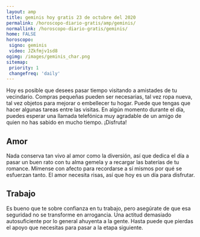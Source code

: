 ```yaml
---
layout: amp
title: geminis hoy gratis 23 de octubre del 2020 
permalink: /horoscopo-diario-gratis/amp/geminis/
normallink: /horoscopo-diario-gratis/geminis/
home: FALSE
horoscopo:
 signo: geminis
 video: JZkfmjv1sd8
ogimg: /images/geminis_char.png
sitemap:
 priority: 1
 changefreq: 'daily'
---
```



Hoy es posible que desees pasar tiempo visitando a amistades de tu vecindario. Compras pequeñas pueden ser necesarias, tal vez ropa nueva, tal vez objetos para mejorar o embellecer tu hogar. Puede que tengas que hacer algunas tareas entre las visitas. En algún momento durante el día, puedes esperar una llamada telefónica muy agradable de un amigo de quien no has sabido en mucho tiempo. ¡Disfruta!

## Amor

Nada conserva tan vivo al amor como la diversión, así que dedica el día a pasar un buen rato con tu alma gemela y a recargar las baterías de tu romance. Mímense con afecto para recordarse a sí mismos por qué se esfuerzan tanto. El amor necesita risas, así que hoy es un día para disfrutar.

## Trabajo

Es bueno que te sobre confianza en tu trabajo, pero asegúrate de que esa seguridad no se transforme en arrogancia. Una actitud demasiado autosuficiente por lo general ahuyenta a la gente. Hasta puede que pierdas el apoyo que necesitas para pasar a la etapa siguiente.